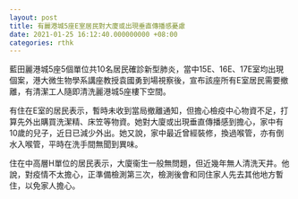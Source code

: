 ```yaml
---
layout: post
title: 有麗港城5座E室居民對大廈或出現垂直傳播感憂慮
date: 2021-01-25 16:12:40.000000000 +08:00
categories: rthk
---
```


藍田麗港城5座5個單位共10名居民確診新型肺炎，當中15E、16E、17E室均出現個案，港大微生物學系講座教授袁國勇到場視察後，宣布該座所有E室居民需要撤離，有清潔工人隨即清洗麗港城5座樓下空間。

有住在E室的居民表示，暫時未收到當局撤離通知，但擔心檢疫中心物資不足，打算先外出購買洗潔精、床笠等物資。她對大廈或出現垂直傳播感到擔心，家中有10歲的兒子，近日已減少外出。她又說，家中最近曾經裝修，換過喉管，亦有倒水入喉管，平時在洗手間無聞到異味。

住在中高層H單位的居民表示，大廈衞生一般無問題，但近幾年無人清洗天井。他說，對疫情不太擔心，正準備檢測第三次，檢測後會和同住家人先去其他地方暫住，以免家人擔心。
